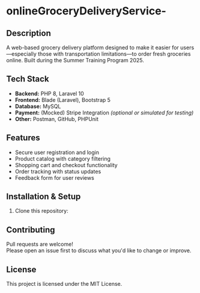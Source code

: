# onlineGroceryDeliveryService-

## Description
A web-based grocery delivery platform designed to make it easier for users—especially those with transportation limitations—to order fresh groceries online. Built during the Summer Training Program 2025.

## Tech Stack
- **Backend:** PHP 8, Laravel 10
- **Frontend:** Blade (Laravel), Bootstrap 5
- **Database:** MySQL
- **Payment:** (Mocked) Stripe Integration *(optional or simulated for testing)*
- **Other:** Postman, GitHub, PHPUnit

## Features
-  Secure user registration and login
-  Product catalog with category filtering
-  Shopping cart and checkout functionality
-  Order tracking with status updates
-  Feedback form for user reviews

## Installation & Setup
1. Clone this repository:

## Contributing
Pull requests are welcome!  
Please open an issue first to discuss what you'd like to change or improve.

## License
This project is licensed under the MIT License.
